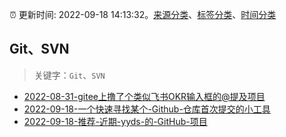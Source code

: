 :alarm_clock: 更新时间: 2022-09-18 14:13:32。[来源分类](../README.md)、[标签分类](../TAGS.md)、[时间分类](../TIMELINE.md)

## Git、SVN


> 关键字：`Git`、`SVN`



- [2022-08-31-gitee上撸了个类似飞书OKR输入框的@提及项目](https://www.zhangxinxu.com/wordpress/2022/08/gitee-feishu-okr-at-mention/) 
- [2022-09-18-一个快速寻找某个-Github-仓库首次提交的小工具](https://www.v2ex.com/t/881068) 
- [2022-09-18-推荐-近期-yyds-的-GitHub-项目](https://toutiao.io/k/i1qkq4o) 